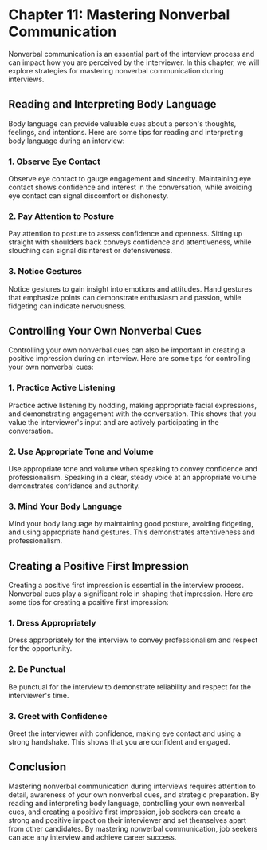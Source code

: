 Chapter 11: Mastering Nonverbal Communication
=============================================

Nonverbal communication is an essential part of the interview process and can impact how you are perceived by the interviewer. In this chapter, we will explore strategies for mastering nonverbal communication during interviews.

Reading and Interpreting Body Language
--------------------------------------

Body language can provide valuable cues about a person's thoughts, feelings, and intentions. Here are some tips for reading and interpreting body language during an interview:

### 1. Observe Eye Contact

Observe eye contact to gauge engagement and sincerity. Maintaining eye contact shows confidence and interest in the conversation, while avoiding eye contact can signal discomfort or dishonesty.

### 2. Pay Attention to Posture

Pay attention to posture to assess confidence and openness. Sitting up straight with shoulders back conveys confidence and attentiveness, while slouching can signal disinterest or defensiveness.

### 3. Notice Gestures

Notice gestures to gain insight into emotions and attitudes. Hand gestures that emphasize points can demonstrate enthusiasm and passion, while fidgeting can indicate nervousness.

Controlling Your Own Nonverbal Cues
-----------------------------------

Controlling your own nonverbal cues can also be important in creating a positive impression during an interview. Here are some tips for controlling your own nonverbal cues:

### 1. Practice Active Listening

Practice active listening by nodding, making appropriate facial expressions, and demonstrating engagement with the conversation. This shows that you value the interviewer's input and are actively participating in the conversation.

### 2. Use Appropriate Tone and Volume

Use appropriate tone and volume when speaking to convey confidence and professionalism. Speaking in a clear, steady voice at an appropriate volume demonstrates confidence and authority.

### 3. Mind Your Body Language

Mind your body language by maintaining good posture, avoiding fidgeting, and using appropriate hand gestures. This demonstrates attentiveness and professionalism.

Creating a Positive First Impression
------------------------------------

Creating a positive first impression is essential in the interview process. Nonverbal cues play a significant role in shaping that impression. Here are some tips for creating a positive first impression:

### 1. Dress Appropriately

Dress appropriately for the interview to convey professionalism and respect for the opportunity.

### 2. Be Punctual

Be punctual for the interview to demonstrate reliability and respect for the interviewer's time.

### 3. Greet with Confidence

Greet the interviewer with confidence, making eye contact and using a strong handshake. This shows that you are confident and engaged.

Conclusion
----------

Mastering nonverbal communication during interviews requires attention to detail, awareness of your own nonverbal cues, and strategic preparation. By reading and interpreting body language, controlling your own nonverbal cues, and creating a positive first impression, job seekers can create a strong and positive impact on their interviewer and set themselves apart from other candidates. By mastering nonverbal communication, job seekers can ace any interview and achieve career success.
